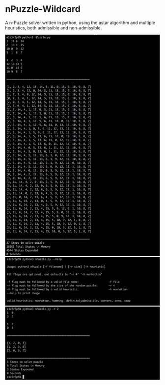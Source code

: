 # nPuzzle-Wildcard
A n-Puzzle solver written in python, using the astar algorithm and multiple heuristics, both admissible and non-admissible.

![nPuzzle without args](https://raw.githubusercontent.com/derbya/nPuzzle-Wildcard/master/images/normal.png)
![nPuzzle without args](https://raw.githubusercontent.com/derbya/nPuzzle-Wildcard/master/images/randh1.png)
![nPuzzle without args](https://raw.githubusercontent.com/derbya/nPuzzle-Wildcard/master/images/r2.png)
